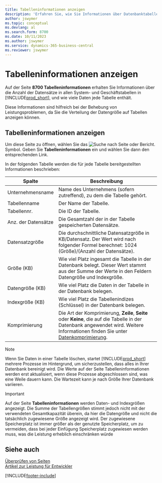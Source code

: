 ```yaml
---
title: Tabelleninformationen anzeigen
description: 'Erfahren Sie, wie Sie Informationen über Datenbanktabellen in Business Central anzeigen können.'
author: jswymer
ms.topic: conceptual
ms.devlang: al
ms.search.form: 8700
ms.date: 10/11/2023
ms.author: jswymer
ms.service: dynamics-365-business-central
ms.reviewer: jswymer
---
```


# Tabelleninformationen anzeigen

Auf der Seite **8700 Tabelleninformationen** erhalten Sie Informationen über die Anzahl der Datensätze in allen System- und Geschäftstabellen in [!INCLUDE[prod_short](includes/prod_short.md)], und wie viele Daten jede Tabelle enthält.

Diese Informationen sind hilfreich bei der Behebung von Leistungsproblemen, da Sie die Verteilung der Datengröße auf Tabellen anzeigen können.

## Tabelleninformationen anzeigen

Um diese Seite zu öffnen, wählen Sie das ![Suche nach Seite oder Bericht.](media/ui-search/search_small.png "Suchen Sie nach dem Symbol Seite oder Bericht") Symbol. Geben Sie **Tabelleninformationen** ein und wählen Sie dann den entsprechenden Link.

In der folgenden Tabelle werden die für jede Tabelle bereitgestellten Informationen beschrieben:

|Spalte|Beschreibung|
|------|-----------|
|Unternehmensname|Name des Unternehmens (sofern zutreffend), zu dem die Tabelle gehört.|
|Tabellenname|Der Name der Tabelle.|
|Tabellennr.|Die ID der Tabelle.|
|Anz. der Datensätze|Die Gesamtzahl der in der Tabelle gespeicherten Datensätze.|
|Datensatzgröße|Die durchschnittliche Datensatzgröße in KB/Datensatz. Der Wert wird nach folgender Formel berechnet: 1024 (Größe)/(Anzahl der Datensätze). |
|Größe (KB)|Wie viel Platz ingesamt die Tabelle in der Datenbank belegt. Dieser Wert stammt aus der Summe der Werte in den Feldern Datengröße und Indexgröße.|
|Datengröße (KB)|Wie viel Platz die Daten in der Tabelle in der Datenbank belegen.|
|Indexgröße (KB)|Wie viel Platz die Tabellenindizes (Schlüssel) in der Datenbank belegen.|
|Komprimierung|Die Art der Komprimierung, **Zeile**, **Seite** oder **Keine**, die auf die Tabelle in der Datenbank angewendet wird. Weitere Informationen finden Sie unter [Datenkomprimierung](/sql/relational-databases/data-compression/data-compression?).|

> [!NOTE]
> Wenn Sie Daten in einer Tabelle löschen, startet [!INCLUDE[prod_short](includes/prod_short.md)] mehrere Prozesse im Hintergrund, um sicherzustellen, dass alles in Ihrer Datenbank bereinigt wird. Die Werte auf der Seite Tabelleninformationen werden erst aktualisiert, wenn diese Prozesse abgeschlossen sind, was eine Weile dauern kann. Die Wartezeit kann je nach Größe Ihrer Datenbank variieren.

> [!IMPORTANT]  
> Auf der Seite **Tabelleninformationen** werden Daten- und Indexgrößen angezeigt. Die Summe der Tabellengrößen stimmt jedoch nicht mit der verwendeten Gesamtkapazität überein, da hier die Datengröße und nicht die tatsächlich zugewiesene Größe angezeigt wird. Der zugewiesene Speicherplatz ist immer größer als der genutzte Speicherplatz, um zu vermeiden, dass bei jeder Einfügung Speicherplatz zugewiesen werden muss, was die Leistung erheblich einschränken würde


## Siehe auch

[Überprüfen von Seiten](across-inspect-page.md)  
[Artikel zur Leistung für Entwickler](/dynamics365/business-central/dev-itpro/performance/performance-developer)  


[!INCLUDE[footer-include](includes/footer-banner.md)]